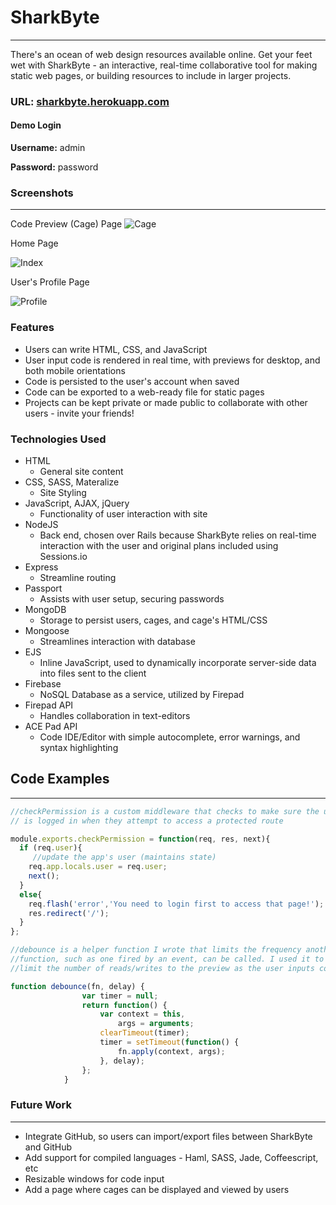 
# SharkByte
___
There's an ocean of web design resources available online. Get your feet wet with SharkByte - an interactive, real-time collaborative tool for making static web pages, or building resources to include in larger projects.

### URL: [sharkbyte.herokuapp.com](https://sharkbyte.herokuapp.com)
#### Demo Login
**Username:** admin

**Password:** password

### Screenshots
___
Code Preview (Cage) Page 
![Cage](http://i.imgur.com/AZvtm9e.png)

Home Page

![Index](http://i.imgur.com/Y0yUMS2.png)

User's Profile Page

![Profile](http://i.imgur.com/C9uWaX2.png)

### Features
* Users can write HTML, CSS, and JavaScript
* User input code is rendered in real time, with previews for desktop, and both mobile orientations
* Code is persisted to the user's account when saved
* Code can be exported to a web-ready file for static pages
* Projects can be kept private or made public to collaborate with other users - invite your friends!


### Technologies Used
* HTML
	* General site content
* CSS, SASS, Materalize
	* Site Styling 	
* JavaScript, AJAX, jQuery
	* Functionality of user interaction with site 	 
* NodeJS
	* Back end, chosen over Rails because SharkByte relies on real-time interaction with the user and original plans included using Sessions.io 	
* Express
	* Streamline routing 	 
* Passport
	* Assists with user setup, securing passwords 
* MongoDB
	* Storage to persist users, cages, and cage's HTML/CSS
* Mongoose
	* Streamlines interaction with database
* EJS
	* Inline JavaScript, used to dynamically incorporate server-side data into files sent to the client
* Firebase
	* NoSQL Database as a service, utilized by Firepad
* Firepad API
	* Handles collaboration in text-editors 
* ACE Pad API
	* Code IDE/Editor with simple autocomplete, error warnings, and syntax highlighting 

## Code Examples
___

```JavaScript
//checkPermission is a custom middleware that checks to make sure the user
// is logged in when they attempt to access a protected route

module.exports.checkPermission = function(req, res, next){
  if (req.user){
  	 //update the app's user (maintains state)
    req.app.locals.user = req.user;
    next();
  }
  else{
    req.flash('error','You need to login first to access that page!');
    res.redirect('/');
  }
};
```

```Javascript
//debounce is a helper function I wrote that limits the frequency another
//function, such as one fired by an event, can be called. I used it to 
//limit the number of reads/writes to the preview as the user inputs code

function debounce(fn, delay) {
                var timer = null;
                return function() {
                    var context = this,
                        args = arguments;
                    clearTimeout(timer);
                    timer = setTimeout(function() {
                        fn.apply(context, args);
                    }, delay);
                };
            }
```

### Future Work
___
* Integrate GitHub, so users can import/export files between SharkByte and GitHub
* Add support for compiled languages - Haml, SASS, Jade, Coffeescript, etc
* Resizable windows for code input
* Add a page where cages can be displayed and viewed by users
